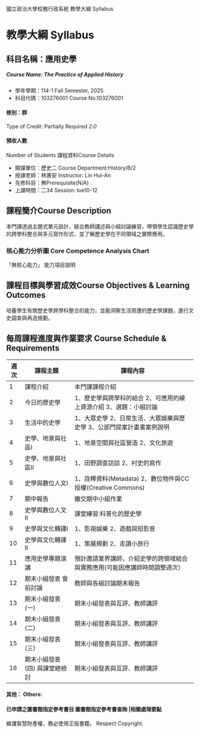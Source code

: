 國立政治大學校務行政系統 教學大綱 Syllabus
# 教學大綱 Syllabus
##  科目名稱：應用史學
#####  Course Name: The Practice of Applied History
  * 學年學期：114-1 Fall Semester, 2025 
  * 科目代碼：103276001 Course No.103276001
#### 修別：群
Type of Credit: Partially Required 
_2.0_
#### 預收人數
Number of Students
課程資料Course Details
  * 開課單位：歷史二 Course Department:History/B/2 
  * 授課老師：林蕙安 Instructor: Lin Hui-An 
  * 先修科目：無Prerequisite(N/A)
  * 上課時間：二34 Session: tue10-12
##  課程簡介Course Description
本門課透過主題式單元設計，結合教師講述與小組討論練習，帶領學生認識歷史學的跨學科整合與多元寫作形式，並了解歷史學在不同領域之實際應用。
###  核心能力分析圖 Core Competence Analysis Chart
「無核心能力」 
能力項目說明
##  課程目標與學習成效Course Objectives & Learning Outcomes 
培養學生有關歷史學跨學科整合的能力，並能洞察生活周遭的歷史學課題，進行文史調查與再造規劃。
##  每周課程進度與作業要求 Course Schedule & Requirements
週次 |  課程主題 |  課程內容  
---|---|---  
1 |  課程介紹 |  本門課課程介紹  
2 |  今日的歷史學 |  1、歷史學與跨學科的結合 2、可應用的線上資源介紹 3、選題：小組討論  
3 |  生活中的史學 |  1、大眾史學 2、日常生活、大眾娛樂與歷史學 3、公部門提案計畫書案例說明  
4 |  史學、地景與社區I |  1、地景空間與社區營造 2、文化旅遊  
5 |  史學、地景與社區II |  1、田野調查訪談 2、村史的寫作  
6 |  史學與數位人文I |  1、詮釋資料(Metadata) 2、數位物件與CC授權(Creative Commons)  
7 | 期中報告 |  繳交期中小組作業  
8 |  史學與數位人文II |  課堂練習:科普化的歷史學  
9 |  史學與文化轉譯I |  1、影視娛樂 2、遊戲與短影音  
10 |  史學與文化轉譯II |  1、策展規劃 2、走讀小旅行  
11 |  應用史學專題演講 |  預計邀請業界講師，介紹史學的跨領域結合與實務應用(可能因應講師時間調整週次）  
12 |  期末小組發表 會前討論 |  教師與各組討論期末報告  
13 |  期末小組發表(一) |  期末小組發表與互評、教師講評  
14 |  期末小組發表(二) |  期末小組發表與互評、教師講評  
15 |  期末小組發表(三) |  期末小組發表與互評、教師講評  
16 |  期末小組發表(四) 與課堂總檢討 |  期末小組發表與互評、教師講評  
####  其他： Others:
####  已申請之圖書館指定參考書目  圖書館指定參考書查詢 |相關處理要點
維護智慧財產權，務必使用正版書籍。 Respect Copyright.